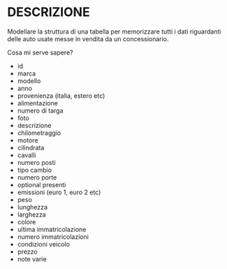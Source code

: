 # DESCRIZIONE
Modellare la struttura di una tabella per memorizzare tutti i dati riguardanti delle auto usate messe in vendita da un concessionario.

Cosa mi serve sapere?
- id
- marca
- modello
- anno
- provenienza (italia, estero etc)
- alimentazione
- numero di targa
- foto
- descrizione
- chilometraggio
- motore
- cilindrata
- cavalli
- numero posti
- tipo cambio
- numero porte
- optional presenti
- emissioni (euro 1, euro 2 etc)
- peso
- lunghezza
- larghezza
- colore
- ultima immatricolazione
- numero immatricolazioni
- condizioni veicolo
- prezzo
- note varie
